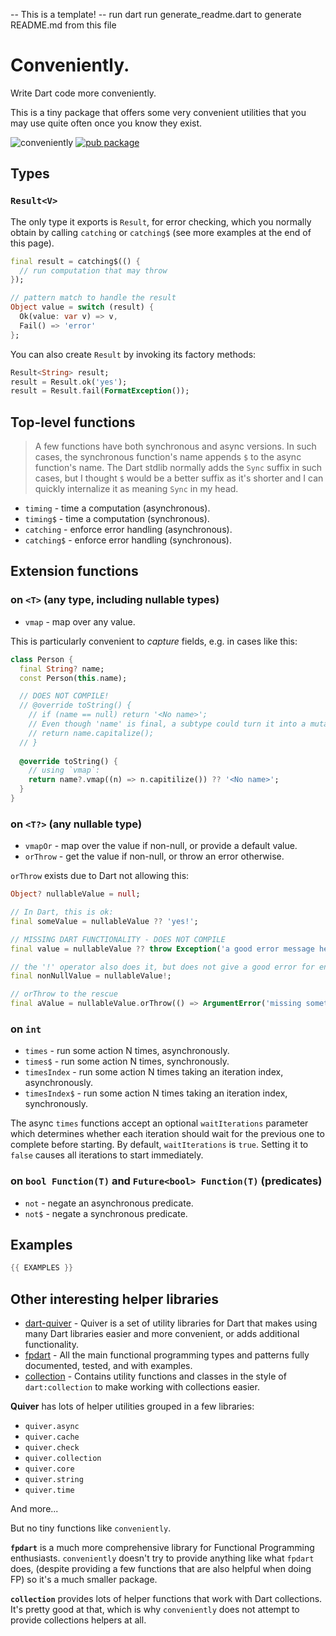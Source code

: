 -- This is a template!
-- run dart run generate_readme.dart to generate README.md from this file
# Conveniently.

Write Dart code more conveniently.

This is a tiny package that offers some very convenient utilities that you may use quite often
once you know they exist.

![conveniently](https://github.com/renatoathaydes/conveniently/workflows/conveniently-build/badge.svg)
[![pub package](https://img.shields.io/pub/v/conveniently.svg)](https://pub.dev/packages/conveniently)

## Types

### `Result<V>`

The only type it exports is `Result`, for error checking, which you normally obtain by calling
`catching` or `catching$` (see more examples at the end of this page).

```dart
final result = catching$(() {
  // run computation that may throw
});

// pattern match to handle the result
Object value = switch (result) {
  Ok(value: var v) => v,
  Fail() => 'error'
};
```

You can also create `Result` by invoking its factory methods:

```dart
Result<String> result;
result = Result.ok('yes');
result = Result.fail(FormatException());
```

## Top-level functions

> A few functions have both synchronous and async versions. In such cases, the synchronous
> function's name appends `$` to the async function's name.
> The Dart stdlib normally adds the `Sync` suffix in such cases, but I thought `$` would be
> a better suffix as it's shorter and I can quickly internalize it as meaning `Sync` in my head.

* `timing`    - time a computation (asynchronous).
* `timing$`   - time a computation (synchronous).
* `catching`  - enforce error handling (asynchronous).
* `catching$`  - enforce error handling (synchronous).

## Extension functions

### on `<T>` (any type, including nullable types)

* `vmap`  - map over any value.

This is particularly convenient to _capture_ fields, e.g. in cases like this:

```dart
class Person {
  final String? name;
  const Person(this.name);

  // DOES NOT COMPILE!
  // @override toString() {
    // if (name == null) return '<No name>';
    // Even though 'name' is final, a subtype could turn it into a mutable getter.
    // return name.capitalize();
  // }
  
  @override toString() {
    // using `vmap`:
    return name?.vmap((n) => n.capitilize()) ?? '<No name>';
  }
}
```

### on `<T?>` (any nullable type)

* `vmapOr`  - map over the value if non-null, or provide a default value.
* `orThrow` - get the value if non-null, or throw an error otherwise.

`orThrow` exists due to Dart not allowing this:

```dart
Object? nullableValue = null;

// In Dart, this is ok:
final someValue = nullableValue ?? 'yes!';

// MISSING DART FUNCTIONALITY - DOES NOT COMPILE
final value = nullableValue ?? throw Exception('a good error message here');

// the '!' operator also does it, but does not give a good error for end users.
final nonNullValue = nullableValue!;

// orThrow to the rescue
final aValue = nullableValue.orThrow(() => ArgumentError('missing something', 'value'));
```

### on `int`

* `times`         - run some action N times, asynchronously.
* `times$`        - run some action N times, synchronously.
* `timesIndex`    - run some action N times taking an iteration index, asynchronously.
* `timesIndex$`   - run some action N times taking an iteration index, synchronously.

The async `times` functions accept an optional `waitIterations` parameter which determines whether
each iteration should wait for the previous one to complete before starting.
By default, `waitIterations` is `true`. Setting it to `false` causes all iterations to start
immediately.

### on `bool Function(T)` and `Future<bool> Function(T)` (predicates)

* `not`   - negate an asynchronous predicate.
* `not$`  - negate a synchronous predicate.

## Examples

```dart
{{ EXAMPLES }}
```

## Other interesting helper libraries

* [dart-quiver](https://pub.dev/packages/quiver) - Quiver is a set of utility libraries for Dart that makes using many
  Dart libraries easier and more convenient, or adds additional functionality.
* [fpdart](https://pub.dev/packages/fpdart) - All the main functional programming types and patterns fully documented,
  tested, and with examples.
* [collection](https://pub.dev/packages/collection) - Contains utility functions and classes in the style
  of `dart:collection`
  to make working with collections easier.

**Quiver** has lots of helper utilities grouped in a few libraries:

* `quiver.async`
* `quiver.cache`
* `quiver.check`
* `quiver.collection`
* `quiver.core`
* `quiver.string`
* `quiver.time`

And more...

But no tiny functions like `conveniently`.

**`fpdart`** is a much more comprehensive library for Functional Programming enthusiasts.
`conveniently` doesn't try to provide anything like what `fpdart` does,
(despite providing a few functions that are also helpful when doing FP) so it's a much smaller package.

**`collection`** provides lots of helper functions that work with Dart collections. It's pretty good at that,
which is why `conveniently` does not attempt to provide collections helpers at all.
